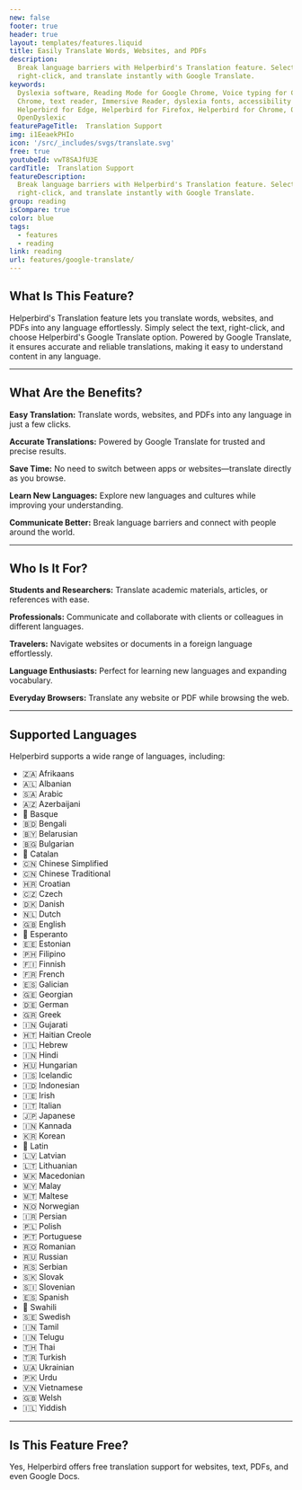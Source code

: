 ```yaml
---
new: false
footer: true
header: true
layout: templates/features.liquid
title: Easily Translate Words, Websites, and PDFs
description:
  Break language barriers with Helperbird's Translation feature. Select text on any website or PDF,
  right-click, and translate instantly with Google Translate.
keywords:
  Dyslexia software, Reading Mode for Google Chrome, Voice typing for Chrome, Text to speech for
  Chrome, text reader, Immersive Reader, dyslexia fonts, accessibility software, dyslexia software,
  Helperbird for Edge, Helperbird for Firefox, Helperbird for Chrome, Opendyslexic for Chrome,
  OpenDyslexic
featurePageTitle:  Translation Support
img: i1EeaekPHIo
icon: '/src/_includes/svgs/translate.svg'
free: true
youtubeId: vwT8SAJfU3E
cardTitle:  Translation Support
featureDescription:
  Break language barriers with Helperbird's Translation feature. Select text on any website or PDF,
  right-click, and translate instantly with Google Translate.
group: reading
isCompare: true 
color: blue
tags:
  - features
  - reading
link: reading
url: features/google-translate/
---
```



## What Is This Feature?

Helperbird's Translation feature lets you translate words, websites, and PDFs into any language effortlessly. Simply select the text, right-click, and choose Helperbird's Google Translate option. Powered by Google Translate, it ensures accurate and reliable translations, making it easy to understand content in any language.

---

## What Are the Benefits?


**Easy Translation:** Translate words, websites, and PDFs into any language in just a few clicks.  

**Accurate Translations:** Powered by Google Translate for trusted and precise results.  

**Save Time:** No need to switch between apps or websites—translate directly as you browse.  

**Learn New Languages:** Explore new languages and cultures while improving your understanding.  

**Communicate Better:** Break language barriers and connect with people around the world.

---

## Who Is It For?


**Students and Researchers:** Translate academic materials, articles, or references with ease.  

**Professionals:** Communicate and collaborate with clients or colleagues in different languages.  

**Travelers:** Navigate websites or documents in a foreign language effortlessly.  

**Language Enthusiasts:** Perfect for learning new languages and expanding vocabulary.  

**Everyday Browsers:** Translate any website or PDF while browsing the web.

---

## Supported Languages

Helperbird supports a wide range of languages, including:

- 🇿🇦 Afrikaans  
- 🇦🇱 Albanian  
- 🇸🇦 Arabic  
- 🇦🇿 Azerbaijani  
- 🏴 Basque  
- 🇧🇩 Bengali  
- 🇧🇾 Belarusian  
- 🇧🇬 Bulgarian  
- 🏴 Catalan  
- 🇨🇳 Chinese Simplified  
- 🇨🇳 Chinese Traditional  
- 🇭🇷 Croatian  
- 🇨🇿 Czech  
- 🇩🇰 Danish  
- 🇳🇱 Dutch  
- 🇬🇧 English  
- 🏴 Esperanto  
- 🇪🇪 Estonian  
- 🇵🇭 Filipino  
- 🇫🇮 Finnish  
- 🇫🇷 French  
- 🇪🇸 Galician  
- 🇬🇪 Georgian  
- 🇩🇪 German  
- 🇬🇷 Greek  
- 🇮🇳 Gujarati  
- 🇭🇹 Haitian Creole  
- 🇮🇱 Hebrew  
- 🇮🇳 Hindi  
- 🇭🇺 Hungarian  
- 🇮🇸 Icelandic  
- 🇮🇩 Indonesian  
- 🇮🇪 Irish  
- 🇮🇹 Italian  
- 🇯🇵 Japanese  
- 🇮🇳 Kannada  
- 🇰🇷 Korean  
- 🏴 Latin  
- 🇱🇻 Latvian  
- 🇱🇹 Lithuanian  
- 🇲🇰 Macedonian  
- 🇲🇾 Malay  
- 🇲🇹 Maltese  
- 🇳🇴 Norwegian  
- 🇮🇷 Persian  
- 🇵🇱 Polish  
- 🇵🇹 Portuguese  
- 🇷🇴 Romanian  
- 🇷🇺 Russian  
- 🇷🇸 Serbian  
- 🇸🇰 Slovak  
- 🇸🇮 Slovenian  
- 🇪🇸 Spanish  
- 🏴 Swahili  
- 🇸🇪 Swedish  
- 🇮🇳 Tamil  
- 🇮🇳 Telugu  
- 🇹🇭 Thai  
- 🇹🇷 Turkish  
- 🇺🇦 Ukrainian  
- 🇵🇰 Urdu  
- 🇻🇳 Vietnamese  
- 🇬🇧 Welsh  
- 🇮🇱 Yiddish  

---

## Is This Feature Free?

Yes, Helperbird offers free translation support for websites, text, PDFs, and even Google Docs.
